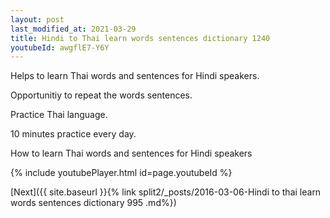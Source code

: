 ```yaml
---
layout: post
last_modified_at: 2021-03-29
title: Hindi to Thai learn words sentences dictionary 1240 
youtubeId: awgflE7-Y6Y
---
```

 
 
Helps to learn Thai words and sentences for Hindi speakers.

Opportunitiy to repeat the words sentences. 

Practice Thai language. 
 
10 minutes practice every day. 
 
How to learn Thai words and sentences for Hindi speakers 
 
{% include youtubePlayer.html id=page.youtubeId %}
 
 
[Next]({{ site.baseurl }}{% link  split2/_posts/2016-03-06-Hindi to thai learn words sentences dictionary 995 .md%})
 
